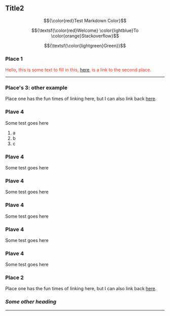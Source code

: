 ## Title2

$${\color{red}Test Markdown Color}$$

$${\textsf{\color{red}Welcome} \color{lightblue}To \color{orange}Stackoverflow}$$

$${\textsf{\color{lightgreen}Green}}$$

### Place 1

<span style="color: #e03e2d;">Hello, this is some text to fill in this, [here](#place-2), is a link to the second place.</span>

* * *

### Place's 3: other example

Place one has the fun times of linking here, but I can also link back [here](#places-3-other-example).

### Plave 4

Some test goes here

1.  a
2.  b
3.  c

### Plave 4

Some test goes here

### Plave 4

Some test goes here

### Plave 4

Some test goes here

### Plave 4

Some test goes here

### Plave 4

Some test goes here

### Place 2

Place one has the fun times of linking here, but I can also link back [here](#place-1).

### ***Some other heading***

* * *

&nbsp;
